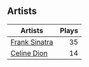 ## Artists
Artists | Plays 
----- | -----: 
[Frank Sinatra](/artists/frank-sinatra-739) | 35
[Celine Dion](/artists/celine-dion-39068) | 14

